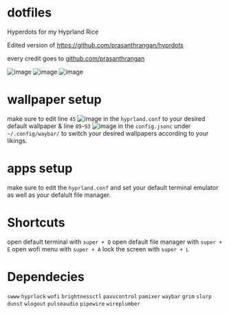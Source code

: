 # dotfiles
Hyperdots for my Hyprland Rice

Edited version of https://github.com/prasanthrangan/hyprdots

every credit goes to [github.com/prasanthrangan](https://github.com/prasanthrangan)

![image](https://github.com/user-attachments/assets/73b4bffb-ed0d-4f2d-ba54-4a22e79c5f5d)
![image](https://github.com/user-attachments/assets/adf0b141-dd77-4607-94be-294bff280453)
![image](https://github.com/user-attachments/assets/f32c26c6-25dc-4692-ab76-d3ca2be63e51)






# wallpaper setup
make sure to edit line `45` ![image](https://github.com/user-attachments/assets/3a620a41-d9fa-4ec4-a9b8-07c480be6b81)
in the `hyprland.conf` to your desired default wallpaper & line `89`-`93` ![image](https://github.com/user-attachments/assets/aedece50-13f2-4afa-a7ba-41c8f2474ee4)
in the `config.jsonc` under `~/.config/waybar/` to switch your desired wallpapers according to your likings.

# apps setup
make sure to edit the `hyprland.conf` and set your default terminal emulator as well as your defalult file manager.

# Shortcuts
open default terminal with `super + Q`
open default file manager with `super + E`
open wofi menu with `super + A`
lock the screen with `super + L`

# Dependecies
`swww`
`hyprlock`
`wofi`
`brightnessctl`
`pavucontrol`
`pamixer`
`waybar`
`grim`
`slurp`
`dunst`
`wlogout`
`pulseaudio`
`pipewire`
`wireplumber`


